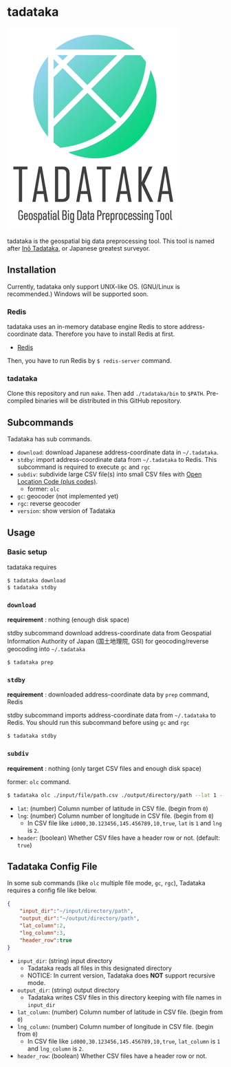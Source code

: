 # tadataka

![logo](./docs/tadataka-logo-small.png)

tadataka is the geospatial big data preprocessing tool. This tool is named after [Inō Tadataka](https://en.wikipedia.org/wiki/In%C5%8D_Tadataka), or Japanese greatest surveyor.

## Installation

Currently, tadataka only support UNIX-like OS. (GNU/Linux is recommended.) Windows will be supported soon.

### Redis

tadataka uses an in-memory database engine Redis to store address-coordinate data. Therefore you have to install Redis at first.

- [Redis](https://redis.io/)

Then, you have to run Redis by `$ redis-server` command.

### tadataka

Clone this repository and run `make`. Then add `./tadataka/bin` to `$PATH`. 
Pre-compiled binaries will be distributed in this GitHub repository.

## Subcommands

Tadataka has sub commands.

- `download`: download Japanese address-coordinate data in `~/.tadataka`.
- `stdby`: import address-coordinate data from `~/.tadataka` to Redis. This subcommand is required to execute `gc` and `rgc`
- `subdiv`: subdivide large CSV file(s) into small CSV files with [Open Location Code (plus codes)](https://en.wikipedia.org/wiki/Open_Location_Code).
    - former: `olc`
- `gc`: geocoder (not implemented yet)
- `rgc`: reverse geocoder
- `version`: show version of Tadataka


## Usage

### Basic setup

tadataka requires 

```
$ tadataka download
$ tadataka stdby
```



### `download`

**requirement** : nothing (enough disk space)

stdby subcommand download address-coordinate data from Geospatial Information Authority of Japan (国土地理院, GSI) for geocoding/reverse geocoding into `~/.tadataka`

```
$ tadataka prep
```

### `stdby`

**requirement** : downloaded address-coordinate data by `prep` command, Redis

stdby subcommand imports address-coordinate data from `~/.tadataka` to Redis. You should run this subcommand before using `gc` and `rgc`

```
$ tadataka stdby
```


### `subdiv`

**requirement** : nothing (only target CSV files and enough disk space)

former: `olc` command.


```sh
$ tadataka olc ./input/file/path.csv ./output/directory/path --lat 1 --lng 2 --header false
```

- `lat`: (number) Column number of latitude in CSV file. (begin from `0`)
- `lng`: (number) Column number of longitude in CSV file. (begin from `0`)
    - In CSV file like `id000,30.123456,145.456789,10,true`, `lat` is `1` and `lng` is `2`.
- `header`: (boolean) Whether CSV files have a header row or not. (default: `true`)



## Tadataka Config File

In some sub commands (like `olc` multiple file mode, `gc`, `rgc`), Tadataka requires a config file like below.

```json
{
    "input_dir":"~/input/directory/path",
    "output_dir":"~/output/directory/path",
    "lat_column":2,
    "lng_column":3,
    "header_row":true
}
```

- `input_dir`: (string) input directory
    - Tadataka reads all files in this designated directory
    - NOTICE: In current version, Tadataka does **NOT** support recursive mode.
- `output_dir`: (string) output directory
    - Tadataka writes CSV files in this directory keeping with file names in `input_dir`
- `lat_column`: (number) Column number of latitude in CSV file. (begin from `0`)
- `lng_column`: (number) Column number of longitude in CSV file. (begin from `0`)
    - In CSV file like `id000,30.123456,145.456789,10,true`, `lat_column` is `1` and `lng_column` is `2`.
- `header_row`: (boolean) Whether CSV files have a header row or not.